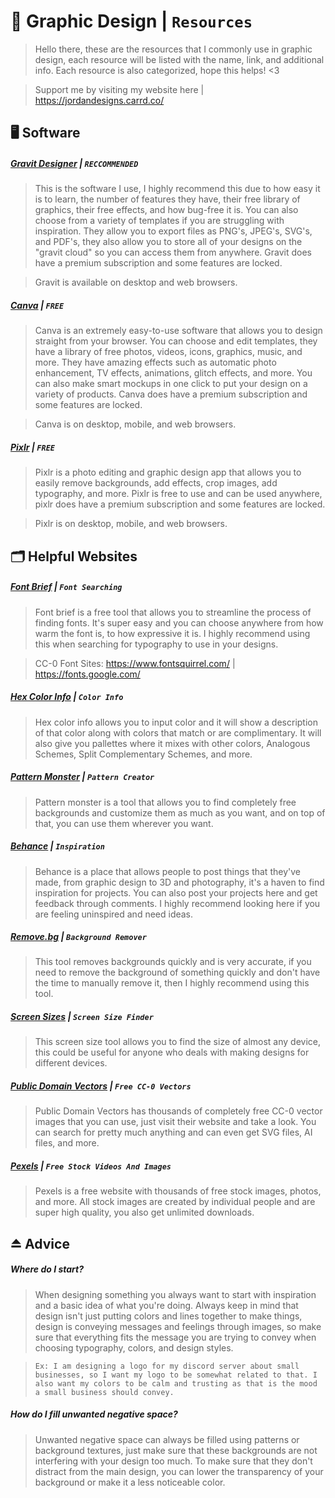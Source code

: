 # 🎨 Graphic Design | `Resources`
> Hello there, these are the resources that I commonly use in graphic design, each resource will be listed with the name, link, and additional info. Each resource is also categorized, hope this helps! <3

> Support me by visiting my website here | https://jordandesigns.carrd.co/

## 🖥️ Software

##### [__Gravit Designer__](https://www.designer.io/en/) | `RECCOMMENDED`

> This is the software I use, I highly recommend this due to how easy it is to learn, the number of features they have, their free library of graphics, their free effects, and how bug-free it is. You can also choose from a variety of templates if you are struggling with inspiration. They allow you to export files as PNG's, JPEG's, SVG's, and PDF's, they also allow you to store all of your designs on the "gravit cloud" so you can access them from anywhere. Gravit does have a premium subscription and some features are locked.

> Gravit is available on desktop and web browsers.

##### [__Canva__](https://canva.com/) | `FREE`

> Canva is an extremely easy-to-use software that allows you to design straight from your browser. You can choose and edit templates, they have a library of free photos, videos, icons, graphics, music, and more. They have amazing effects such as automatic photo enhancement, TV effects, animations, glitch effects, and more. You can also make smart mockups in one click to put your design on a variety of products. Canva does have a premium subscription and some features are locked.

> Canva is on desktop, mobile, and web browsers.

##### [__Pixlr__](https://pixlr.com/) | `FREE`

> Pixlr is a photo editing and graphic design app that allows you to easily remove backgrounds, add effects, crop images, add typography, and more. Pixlr is free to use and can be used anywhere, pixlr does have a premium subscription and some features are locked.

> Pixlr is on desktop, mobile, and web browsers.

## 🗂️ Helpful Websites

##### [Font Brief](https://www.fontbrief.com/) | `Font Searching`

> Font brief is a free tool that allows you to streamline the process of finding fonts. It's super easy and you can choose anywhere from how warm the font is, to how expressive it is. I highly recommend using this when searching for typography to use in your designs.

> CC-0 Font Sites: https://www.fontsquirrel.com/ | https://fonts.google.com/

##### [Hex Color Info](https://hexcolorpedia.com/) | `Color Info`

> Hex color info allows you to input color and it will show a description of that color along with colors that match or are complimentary. It will also give you pallettes where it mixes with other colors, Analogous Schemes, Split Complementary Schemes, and more.

##### [Pattern Monster](https://pattern.monster/) | `Pattern Creator`

> Pattern monster is a tool that allows you to find completely free backgrounds and customize them as much as you want, and on top of that, you can use them wherever you want.

##### [Behance](https://www.behance.net/) | `Inspiration`

> Behance is a place that allows people to post things that they've made, from graphic design to 3D and photography, it's a haven to find inspiration for projects. You can also post your projects here and get feedback through comments. I highly recommend looking here if you are feeling uninspired and need ideas.

##### [Remove.bg](https://www.remove.bg/) | `Background Remover`

> This tool removes backgrounds quickly and is very accurate, if you need to remove the background of something quickly and don't have the time to manually remove it, then I highly recommend using this tool.

##### [Screen Sizes](https://www.screensizes.app/) | `Screen Size Finder`

> This screen size tool allows you to find the size of almost any device, this could be useful for anyone who deals with making designs for different devices.

##### [Public Domain Vectors](https://publicdomainvectors.org/) | `Free CC-0 Vectors`

> Public Domain Vectors has thousands of completely free CC-0 vector images that you can use, just visit their website and take a look. You can search for pretty much anything and can even get SVG files, AI files, and more.

##### [Pexels](https://www.pexels.com/) | `Free Stock Videos And Images`

> Pexels is a free website with thousands of free stock images, photos, and more. All stock images are created by individual people and are super high quality, you also get unlimited downloads.

## ⏏️ Advice

##### Where do I start?

> When designing something you always want to start with inspiration and a basic idea of what you're doing. Always keep in mind that design isn't just putting colors and lines together to make things, design is conveying messages and feelings through images, so make sure that everything fits the message you are trying to convey when choosing typography, colors, and design styles.

> `Ex: I am designing a logo for my discord server about small businesses, so I want my logo to be somewhat related to that. I also want my colors to be calm and trusting as that is the mood a small business should convey.`

##### How do I fill unwanted negative space?

> Unwanted negative space can always be filled using patterns or background textures, just make sure that these backgrounds are not interfering with your design too much. To make sure that they don't distract from the main design, you can lower the transparency of your background or make it a less noticeable color.
